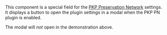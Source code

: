 
This component is a special field for the [PKP Preservation Network](https://pkp.sfu.ca/pkp-pn/) settings. It displays a button to open the plugin settings in a modal when the PKP PN plugin is enabled.

The modal will _not_ open in the demonstration above.
